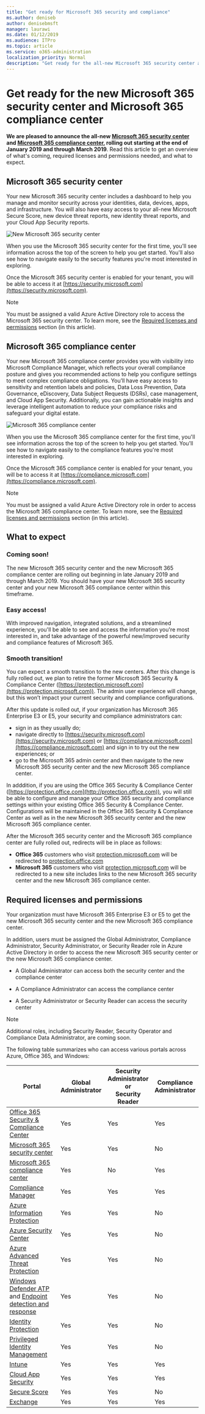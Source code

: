 ```yaml
---
title: "Get ready for Microsoft 365 security and compliance"
ms.author: deniseb
author: denisebmsft
manager: laurawi
ms.date: 01/12/2019
ms.audience: ITPro
ms.topic: article
ms.service: o365-administration
localization_priority: Normal
description: "Get ready for the all-new Microsoft 365 security center and compliance center"
---
```


# Get ready for the new Microsoft 365 security center and Microsoft 365 compliance center

**We are pleased to announce the all-new [Microsoft 365 security center](#microsoft-365-security-center) and [Microsoft 365 compliance center](#microsoft-365-compliance-center), rolling out starting at the end of January 2019 and through March 2019**. Read this article to get an overview of what's coming, required licenses and permissions needed, and what to expect.

## Microsoft 365 security center

Your new Microsoft 365 security center includes a dashboard to help you manage and monitor security across your identities, data, devices, apps, and infrastructure. You will also have easy access to your all-new Microsoft Secure Score, new device threat reports, new identity threat reports, and your Cloud App Security reports. 

![New Microsoft 365 security center](media/m365-security-center.png)

When you use the Microsoft 365 security center for the first time, you'll see information across the top of the screen to help you get started. You'll also see how to navigate easily to the security features you're most interested in exploring.

Once the Microsoft 365 security center is enabled for your tenant, you will be able to access it at [https://security.microsoft.com](https://security.microsoft.com). 

> [!NOTE]
> You must be assigned a valid Azure Active Directory role to access the Microsoft 365 security center. To learn more, see the [Required licenses and permissions](#required-licenses-and-permissions) section (in this article).

## Microsoft 365 compliance center

Your new Microsoft 365 compliance center provides you with visibility into Microsoft Compliance Manager, which reflects your overall compliance posture and gives you recommended actions to help you configure settings to meet complex compliance obligations. You’ll have easy access to sensitivity and retention labels and policies, Data Loss Prevention, Data Governance, eDiscovery, Data Subject Requests (DSRs), case management, and Cloud App Security. Additionally, you can gain actionable insights and leverage intelligent automation to reduce your compliance risks and safeguard your digital estate. 

![Microsoft 365 compliance center](media/m365-compliance-center.png)

When you use the Microsoft 365 compliance center for the first time, you'll see information across the top of the screen to help you get started. You'll see how to navigate easily to the compliance features you're most interested in exploring.

Once the Microsoft 365 compliance center is enabled for your tenant, you will be to access it at [https://compliance.microsoft.com](https://compliance.microsoft.com).  

> [!NOTE]
> You must be assigned a valid Azure Active Directory role in order to access the Microsoft 365 compliance center. To learn more, see the [Required licenses and permissions](#required-licenses-and-permissions) section (in this article).

## What to expect

### Coming soon!

The new Microsoft 365 security center and the new Microsoft 365 compliance center are rolling out beginning in late January 2019 and through March 2019. You should have your new Microsoft 365 security center and your new Microsoft 365 compliance center within this timeframe.

### Easy access!

With improved navigation, integrated solutions, and a streamlined experience, you'll be able to see and access the information you're most interested in, and take advantage of the powerful new/improved security and compliance features of Microsoft 365.

### Smooth transition!

You can expect a smooth transition to the new centers. After this change is fully rolled out, we plan to retire the former Microsoft 365 Security & Compliance Center ([https://protection.microsoft.com](https://protection.microsoft.com)). The admin user experience will change, but this won’t impact your current security and compliance configurations.

After this update is rolled out, if your organization has Microsoft 365 Enterprise E3 or E5, your security and compliance administrators can:
- sign in as they usually do; 
- navigate directly to [https://security.microsoft.com](https://security.microsoft.com) or [https://compliance.microsoft.com](https://compliance.microsoft.com) and sign in to try out the new experiences; or  
- go to the Microsoft 365 admin center and then navigate to the new Microsoft 365 security center and the new Microsoft 365 compliance center.    

In adddition, if you are using the Office 365 Security & Compliance Center ([https://protection.office.com](http://protection.office.com)), you will still be able to configure and manage your Office 365 security and compliance settings within your existing Office 365 Security & Compliance Center. Configurations will be maintained in the Office 365 Security & Compliance Center as well as in the new Microsoft 365 security center and the new Microsoft 365 compliance center.  
 
After the Microsoft 365 security center and the Microsoft 365 compliance center are fully rolled out, redirects will be in place as follows:
- **Office 365** customers who visit [protection.microsoft.com](https://protection.microsoft.com) will be redirected to [protection.office.com](https://protection.office.com)
- **Microsoft 365** customers who visit [protection.microsoft.com](https://protection.microsoft.com) will be redirected to a new site includes links to the new Microsoft 365 security center and the new Microsoft 365 compliance center.

## Required licenses and permissions

Your organization must have Microsoft 365 Enterprise E3 or E5 to get the new Microsoft 365 security center and the new Microsoft 365 compliance center.

In addition, users must be assigned the Global Administrator, Compliance Administrator, Security Administrator, or Security Reader role in Azure Active Directory in order to access the new Microsoft 365 security center or the new Microsoft 365 compliance center.

- A Global Administrator can access both the security center and the compliance center

- A Compliance Administrator can access the compliance center

- A Security Administrator or Security Reader can access the security center

> [!NOTE]
> Additional roles, including Security Reader, Security Operator and Compliance Data Administrator, are coming soon.

The following table summarizes who can access various portals across Azure, Office 365, and Windows:

|Portal  |Global<br/>Administrator  |Security <br/>Administrator<br>or<br>Security<br>Reader |Compliance<br/>Administrator  |
|---------|---------|---------|---------|
|[Office 365 Security & Compliance Center](https://protection.office.com) |Yes |Yes  |Yes |
|[Microsoft 365 security center](https://security.microsoft.com) |Yes  | Yes  | No        |
|[Microsoft 365 compliance center](https://compliance.microsoft.com) | Yes | No | Yes |
|[Compliance Manager](https://aka.ms/compliancemanager) |Yes | Yes |Yes  |
|[Azure Information Protection](https://docs.microsoft.com/azure/information-protection) |Yes |Yes |No |
|[Azure Security Center](https://docs.microsoft.com/azure/security-center/)  |Yes |Yes |No |
|[Azure Advanced Threat Protection](https://docs.microsoft.com/azure-advanced-threat-protection/what-is-atp)  |Yes |Yes |No |
|[Windows Defender ATP](https://docs.microsoft.com/windows/security/threat-protection/windows-defender-atp/windows-defender-advanced-threat-protection?ocid=tia-260153000#windows-defender-atp) and  [Endpoint detection and response](https://docs.microsoft.com/windows/security/threat-protection/windows-defender-atp/overview-endpoint-detection-response)     |Yes |Yes |No |
|[Identity Protection](https://docs.microsoft.com/azure/active-directory/identity-protection)     |Yes |Yes |No |
|[Privileged Identity Management](https://docs.microsoft.com/azure/active-directory/privileged-identity-management)     |Yes |Yes |No |
|[Intune](https://docs.microsoft.com/intune)     |Yes |Yes |Yes |
|[Cloud App Security](https://docs.microsoft.com/cloud-app-security/)     |Yes |Yes |Yes |
|[Secure Score](https://docs.microsoft.com/office365/securitycompliance/office-365-secure-score)     |Yes |Yes |No |
|[Exchange](https://docs.microsoft.com/exchange/)     |Yes |Yes |Yes |





